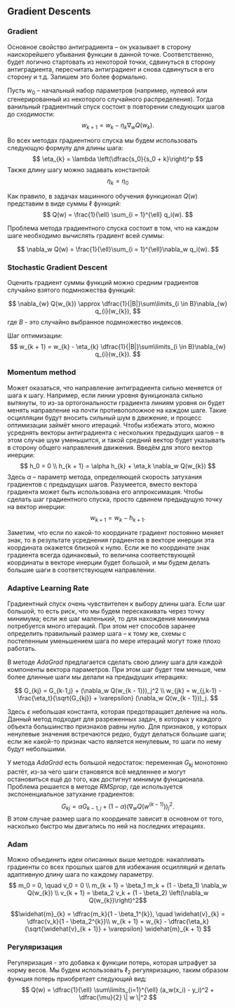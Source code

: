 ## Gradient Descents

### Gradient
Основное свойство антиградиента &ndash; он указывает в сторону наискорейшего убывания функции в данной точке. Соответственно, будет логично стартовать из некоторой точки, сдвинуться в сторону антиградиента, пересчитать антиградиент и снова сдвинуться в его сторону и т.д. Запишем это более формально.

Пусть $w_0$ &ndash; начальный набор параметров (например, нулевой или сгенерированный из некоторого случайного распределения). Тогда ванильный градиентный спуск состоит в повторении следующих шагов до сходимости:
$$
    w_{k + 1} = w_{k} - \eta_{k} \nabla_{w} Q(w_{k}).
$$

Во всех методах градиентного спуска мы будем использовать следующую формулу для длины шага:  
$$
        \eta_{k} = \lambda \left(\dfrac{s_0}{s_0 + k}\right)^p
$$
Также длину шагу можно задавать константой: 
$$\eta_{k} = \eta_{0}$$

Как правило, в задачах машинного обучения функционал $Q(w)$ представим в виде суммы $\ell$ функций:    
$$
    Q(w) = \frac{1}{\ell} \sum_{i = 1}^{\ell} q_i(w).
$$

Проблема метода градиентного спуска состоит в том, что на каждом шаге необходимо вычислять градиент всей суммы:
  
   $$
      \nabla_w Q(w) = \frac{1}{\ell}\sum_{i = 1}^{\ell}\nabla_w q_i(w).
    $$

### Stochastic Gradient Descent
Оценить градиент суммы функций можно средним градиентов случайно взятого подмножества функций:
  
   $$
   \nabla_{w} Q(w_{k}) \approx \dfrac{1}{|B|}\sum\limits_{i \in B}\nabla_{w} q_{i}(w_{k}),
    $$
    где $B$ - это случайно выбранное подмножество индексов.
    
Шаг оптимизации:
$$
   w_{k + 1} = w_{k} - \eta_{k} \dfrac{1}{|B|}\sum\limits_{i \in B}\nabla_{w} q_{i}(w_{k}).
 $$

### Momentum method
Может оказаться, что направление антиградиента сильно меняется от шага к шагу. Например, если линии уровня функционала сильно вытянуты, то из-за ортогональности градиента линиям уровня он будет менять направление на почти противоположное на каждом шаге. Такие осцилляции будут вносить сильный шум в движение, и процесс оптимизации займёт много итераций. Чтобы избежать этого, можно усреднять векторы антиградиента с нескольких предыдущих шагов – в этом случае шум уменьшится, и такой средний вектор будет указывать в сторону общего направления движения. Введём для этого вектор инерции:
$$
    h_0 = 0 \\
    h_{k + 1} = \alpha h_{k} + \eta_k \nabla_w Q(w_{k})
$$
Здесь $\alpha$ &ndash; параметр метода, определяющей скорость затухания градиентов с предыдущих шагов. Разумеется, вместо вектора градиента может быть использована его аппроксимация. Чтобы сделать шаг градиентного спуска, просто сдвинем предыдущую точку на вектор инерции:
  $$
    w_{k + 1} = w_{k} - h_{k + 1}.
    $$
   
Заметим, что если по какой-то координате градиент постоянно меняет знак, то в результате усреднения градиентов в векторе инерции эта координата окажется близкой к нулю. Если же по координате знак градиента всегда одинаковый, то величина соответствующей координаты в векторе инерции будет большой, и мы будем делать большие шаги в соответствующем направлении.

### Adaptive Learning Rate
 Градиентный спуск очень чувствителен к выбору длины шага. Если шаг большой, то есть риск, что мы будем перескакивать через точку минимума; если же шаг маленький, то для нахождения минимума потребуется много итераций. При этом нет способов заранее определить правильный размер шага &ndash; к тому же, схемы с постепенным уменьшением шага по мере итераций могут тоже плохо работать.
   
В методе _AdaGrad_ предлагается сделать свою длину шага для каждой компоненты вектора параметров. При этом шаг будет тем меньше, чем более длинные шаги мы делали на предыдущих итерациях:
    
   $$
    G_{kj} = G_{k-1,j} + (\nabla_w Q(w_{k - 1}))_j^2 \\
    w_{jk} = w_{j,k-1} - \frac{\eta_t}{\sqrt{G_{kj}} + \varepsilon} (\nabla_w Q(w_{k - 1}))_j.
    $$
  
  Здесь $\varepsilon$ небольшая константа, которая предотвращает деление на ноль.
Данный метод подходит для разреженных задач, в которых у каждого объекта большинство признаков равны нулю. Для признаков, у которых ненулевые значения встречаются редко, будут делаться большие шаги; если же какой-то признак часто является ненулевым, то шаги по нему будут небольшими.
   
У метода _AdaGrad_ есть большой недостаток: переменная $G_{kj}$ монотонно растёт, из-за чего шаги становятся всё медленнее и могут остановиться ещё до того, как достигнут минимум функционала. Проблема решается в методе _RMSprop_, где используется экспоненциальное затухание градиентов:
  $$
     G_{kj} = \alpha G_{k-1,j} + (1 - \alpha) (\nabla_w Q(w^{(k-1)}))_j^2.
  $$
   В этом случае размер шага по координате зависит в основном от того, насколько быстро мы двигались по ней на последних итерациях.

### Adam
Можно объединить идеи описанных выше методов: накапливать градиенты со всех прошлых шагов для избежания осцилляций и делать адаптивную длину шага по каждому параметру.
    $$
    m_0 = 0, \quad v_0 = 0 \\
    m_{k + 1} = \beta_1 m_k + (1 - \beta_1) \nabla_w Q(w_{k}) \\
    v_{k + 1} = \beta_2 v_k + (1 - \beta_2) \left(\nabla_w Q(w_{k})\right)^2$$
    
   $$\widehat{m}_{k} = \dfrac{m_k}{1 - \beta_1^{k}}, \quad \widehat{v}_{k} = \dfrac{v_k}{1 - \beta_2^{k}}\\
    w_{k + 1} = w_{k} - \dfrac{\eta_k}{\sqrt{\widehat{v}_{k + 1}} + \varepsilon} \widehat{m}_{k + 1}
    $$
    
### Регуляризация
Регуляризация - это добавка к функции потерь, которая штрафует за норму весов. Мы будем использовать $\ell_2$ регуляризацию, таким образом функция потерь приобретает следующий вид:
    $$
     Q(w) = \dfrac{1}{\ell} \sum\limits_{i=1}^{\ell} (a_w(x_i) - y_i)^2 + \dfrac{\mu}{2} \| w \|^2
    $$